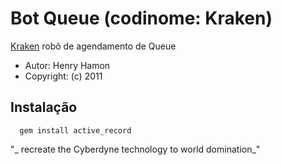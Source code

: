 # Bot Queue (codinome: Kraken)

[Kraken](http://terminator.wikia.com/wiki/Kraken) robô de agendamento de Queue

* Autor: Henry Hamon
* Copyright: (c) 2011

## Instalação
      gem install active_record

"_ recreate the Cyberdyne technology to world domination_"

